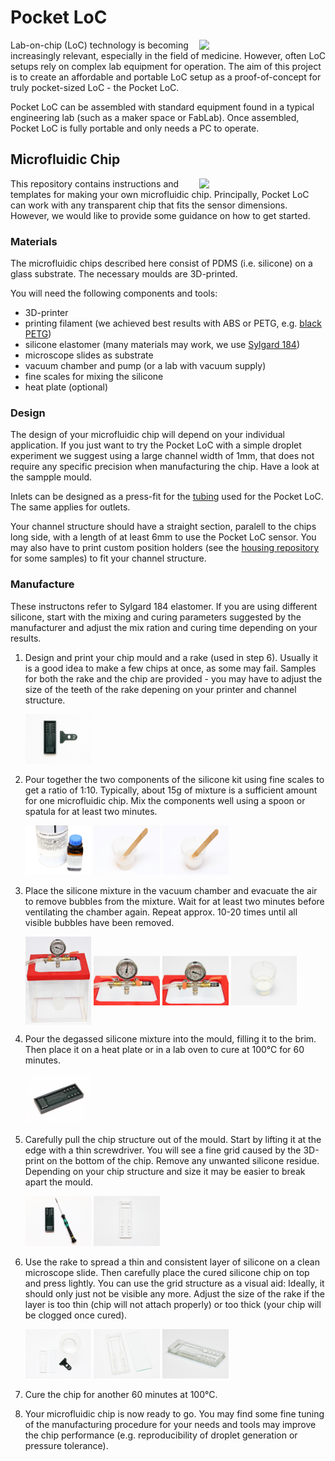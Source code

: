 # Pocket LoC
<img align = "right" src="https://user-images.githubusercontent.com/42568983/202521498-0bb95a05-1dd4-4db9-ad12-fc51b9aba1ed.jpg" width="40%" /> 
Lab-on-chip (LoC) technology is becoming increasingly relevant, especially in the field of medicine. However, often LoC setups rely on complex lab equipment for operation. The aim of this project is to create an affordable and portable LoC setup as a proof-of-concept for truly pocket-sized LoC - the Pocket LoC.

Pocket LoC can be assembled with standard equipment found in a typical engineering lab (such as a maker space or FabLab). Once assembled, Pocket LoC is fully portable and only needs a PC to operate.

## Microfluidic Chip
<img align = "right" src="https://user-images.githubusercontent.com/42568983/205295270-1c095b07-2bd6-400f-94e1-f13bbbd8ab20.jpg" width="40%" />

This repository contains instructions and templates for making your own microfluidic chip. Principally, Pocket LoC can work with any transparent chip that fits the sensor dimensions. However, we would like to provide some guidance on how to get started.

### Materials
The microfluidic chips described here consist of PDMS (i.e. silicone) on a glass substrate. The necessary moulds are 3D-printed.

You will need the following components and tools:
- 3D-printer
- printing filament (we achieved best results with ABS or PETG, e.g. [black PETG](https://www.prusa3d.com/product/prusament-petg-jet-black-1kg/))
- silicone elastomer (many materials may work, we use [Sylgard 184](https://www.dow.com/en-us/pdp.sylgard-184-silicone-elastomer-kit.01064291z.html#overview))
- microscope slides as substrate
- vacuum chamber and pump (or a lab with vacuum supply)
- fine scales for mixing the silicone
- heat plate (optional)

### Design
The design of your microfluidic chip will depend on your individual application. If you just want to try the Pocket LoC with a simple droplet experiment we suggest using a large channel width of 1mm, that does not require any specific precision when manufacturing the chip. Have a look at the sampple mould.

Inlets can be designed as a press-fit for the [tubing]((https://darwin-microfluidics.com/collections/silicone-tygon-tubing/products/mp-t-1-3-mm-tygon-tubing-for-bartels-micropumps)) used for the Pocket LoC. The same applies for outlets.

Your channel structure should have a straight section, paralell to the chips long side, with a length of at least 6mm to use the Pocket LoC sensor. You may also have to print custom position holders (see the [housing repository](https://github.com/Pocket-LoC/Housing/tree/main/CAD) for some samples) to fit your channel structure.

### Manufacture
These instructons refer to Sylgard 184 elastomer. If you are using different silicone, start with the mixing and curing parameters suggested by the manufacturer and adjust the mix ration and curing time depending on your results.

1. Design and print your chip mould and a rake (used in step 6). Usually it is a good idea to make a few chips at once, as some may fail. Samples for both the rake and the chip are provided - you may have to adjust the size of the teeth of the rake depening on your printer and channel structure.
      <p float="left">
        <img src="https://github.com/Pocket-LoC/Chip/blob/main/Photos/00%20printed%20parts.jpg" width="22%" />
      </p>
2. Pour together the two components of the silicone kit using fine scales to get a ratio of 1:10. Typically, about 15g of mixture is a sufficient amount for one microfluidic chip. Mix the components well using a spoon or spatula for at least two minutes.
      <p float="left">
        <img src="https://github.com/Pocket-LoC/Chip/blob/main/Photos/01%20elastomer%20kit.jpg" width="22%" />
        <img src="https://github.com/Pocket-LoC/Chip/blob/main/Photos/02%20mix.jpg" width="22%" />
        <img src="https://github.com/Pocket-LoC/Chip/blob/main/Photos/03%20stirred.jpg" width="22%" />
      </p>

3. Place the silicone mixture in the vacuum chamber and evacuate the air to remove bubbles from the mixture. Wait for at least two minutes before ventilating the chamber again. Repeat approx. 10-20 times until all visible bubbles have been removed.
      <p float="left">
        <img src="https://github.com/Pocket-LoC/Chip/blob/main/Photos/04%20chamber.jpg" width="22%" align='center' />
        <img src="https://github.com/Pocket-LoC/Chip/blob/main/Photos/05%20chamber%20vacuum.jpg" width="22%" align='center' />
        <img src="https://github.com/Pocket-LoC/Chip/blob/main/Photos/06%20chamber%20air.jpg" width="22%" align='center' />
        <img src="https://github.com/Pocket-LoC/Chip/blob/main/Photos/07%20degassed.jpg" width="22%" align='center' />
      </p>

4. Pour the degassed silicone mixture into the mould, filling it to the brim. Then place it on a heat plate or in a lab oven to cure at 100°C for 60 minutes.
      <p float="left">
        <img src="https://github.com/Pocket-LoC/Chip/blob/main/Photos/08%20poured.jpg" width="22%" />
      </p>

5. Carefully pull the chip structure out of the mould. Start by lifting it at the edge with a thin screwdriver. You will see a fine grid caused by the 3D-print on the bottom of the chip. Remove any unwanted silicone residue. Depending on your chip structure and size it may be easier to break apart the mould.
      <p float="left">
        <img src="https://github.com/Pocket-LoC/Chip/blob/main/Photos/09%20remove.jpg" width="22%" />
        <img src="https://github.com/Pocket-LoC/Chip/blob/main/Photos/10%20cured%20top.jpg" width="22%" />
      </p>

6. Use the rake to spread a thin and consistent layer of silicone on a clean microscope slide. Then carefully place the cured silicone chip on top and press lightly. You can use the grid structure as a visual aid: Ideally, it should only just not be visible any more. Adjust the size of the rake if the layer is too thin (chip will not attach properly) or too thick (your chip will be clogged once cured).
      <p float="left">
        <img src="https://github.com/Pocket-LoC/Chip/blob/main/Photos/20%20components%20glass.jpg" width="22%" />
        <img src="https://github.com/Pocket-LoC/Chip/blob/main/Photos/21%20layer%20spread.jpg" width="22%" />
        <img src="https://github.com/Pocket-LoC/Chip/blob/main/Photos/22%20complete.jpg" width="22%" />
      </p>

7. Cure the chip for another 60 minutes at 100°C.

8. Your microfluidic chip is now ready to go. You may find some fine tuning of the manufacturing procedure for your needs and tools may improve the chip performance (e.g. reproducibility of droplet generation or pressure tolerance).
